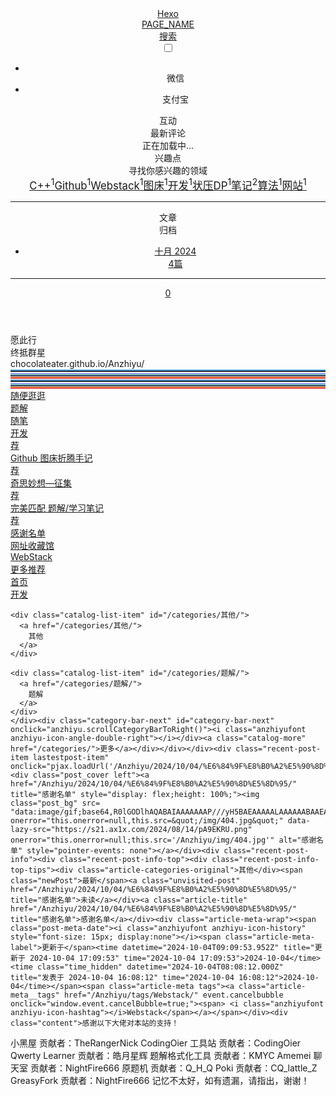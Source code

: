 
<!DOCTYPE html><html lang="zh-CN" data-theme="light"><head><meta charset="UTF-8"><meta http-equiv="X-UA-Compatible" content="IE=edge"><meta name="viewport" content="width=device-width, initial-scale=1.0, user-scalable=no"><title>Hexo - 愿此行,终抵群星!</title><meta name="keywords" content="none"><meta name="author" content="QwQ"><meta name="copyright" content="QwQ"><meta name="format-detection" content="telephone=no"><meta name="theme-color" content="#f7f9fe"><meta name="mobile-web-app-capable" content="yes"><meta name="apple-touch-fullscreen" content="yes"><meta name="apple-mobile-web-app-title" content="Hexo"><meta name="application-name" content="Hexo"><meta name="apple-mobile-web-app-capable" content="yes"><meta name="apple-mobile-web-app-status-bar-style" content="#f7f9fe"><meta property="og:type" content="website"><meta property="og:title" content="Hexo"><meta property="og:url" content="http://chocolateater.github.io/Anzhiyu/index.html"><meta property="og:site_name" content="Hexo"><meta property="og:description" content="一个小小的博客，记录生活的点滴。欢迎时常来逛逛！玩得开心ヾ(≧▽≦*)o。"><meta property="og:locale" content="zh-CN"><meta property="og:image" content="https://s21.ax1x.com/2024/10/02/pA3W2I1.png"><meta property="article:author" content="QwQ"><meta property="article:tag" content="none"><meta name="twitter:card" content="summary"><meta name="twitter:image" content="https://s21.ax1x.com/2024/10/02/pA3W2I1.png"><meta name="description" content="一个小小的博客，记录生活的点滴。欢迎时常来逛逛！玩得开心ヾ(≧▽≦*)o。"><link rel="shortcut icon" href="/Anzhiyu/favicon.ico"><link rel="canonical" href="http://chocolateater.github.io/Anzhiyu/"><link rel="preconnect" href="//cdn.cbd.int"/><meta name="google-site-verification" content="xxx"/><meta name="baidu-site-verification" content="code-xxx"/><meta name="msvalidate.01" content="xxx"/><link rel="stylesheet" href="/Anzhiyu/css/index.css"><link rel="stylesheet" href="https://cdn.cbd.int/@fortawesome/fontawesome-free@6.4.0/css/all.min.css" media="print" onload="this.media='all'"><link rel="stylesheet" href="https://cdn.cbd.int/node-snackbar@0.1.16/dist/snackbar.min.css" media="print" onload="this.media='all'"><link rel="stylesheet" href="https://cdn.cbd.int/@fancyapps/ui@5.0.28/dist/fancybox/fancybox.css" media="print" onload="this.media='all'"><script>const GLOBAL_CONFIG = {
  linkPageTop: undefined,
  peoplecanvas: undefined,
  postHeadAiDescription: {"enable":true,"gptName":"AnZhiYu","mode":"local","switchBtn":false,"btnLink":"https://afdian.net/item/886a79d4db6711eda42a52540025c377","randomNum":3,"basicWordCount":1000,"key":"xxxx","Referer":"https://xx.xx/"},
  diytitle: {"enable":true,"leaveTitle":"w(ﾟДﾟ)w 不要走！再看看嘛！","backTitle":"♪(^∇^*)欢迎肥来！"},
  LA51: undefined,
  greetingBox: undefined,
  twikooEnvId: 'https://twikoo-phi-sable.vercel.app',
  commentBarrageConfig:undefined,
  root: '/Anzhiyu/',
  preloader: {"source":3},
  friends_vue_info: undefined,
  navMusic: true,
  mainTone: undefined,
  authorStatus: {"skills":["💻 蒟蒻 Oier，喜欢敲敲网页"]},
  algolia: undefined,
  localSearch: {"path":"/Anzhiyu/search.xml","preload":true,"languages":{"hits_empty":"找不到您查询的内容：${query}"}},
  translate: {"defaultEncoding":2,"translateDelay":0,"msgToTraditionalChinese":"繁","msgToSimplifiedChinese":"简","rightMenuMsgToTraditionalChinese":"转为繁体","rightMenuMsgToSimplifiedChinese":"转为简体"},
  noticeOutdate: undefined,
  highlight: {"plugin":"highlight.js","highlightCopy":true,"highlightLang":true,"highlightHeightLimit":330},
  copy: {
    success: '复制成功',
    error: '复制错误',
    noSupport: '浏览器不支持'
  },
  relativeDate: {
    homepage: false,
    simplehomepage: true,
    post: false
  },
  runtime: '天',
  date_suffix: {
    just: '刚刚',
    min: '分钟前',
    hour: '小时前',
    day: '天前',
    month: '个月前'
  },
  copyright: {"copy":true,"copyrightEbable":false,"limitCount":50,"languages":{"author":"作者: QwQ","link":"链接: ","source":"来源: Hexo","info":"著作权归作者所有。商业转载请联系作者获得授权，非商业转载请注明出处。","copySuccess":"复制成功，复制和转载请标注本文地址"}},
  lightbox: 'fancybox',
  Snackbar: {"chs_to_cht":"你已切换为繁体","cht_to_chs":"你已切换为简体","day_to_night":"你已切换为深色模式","night_to_day":"你已切换为浅色模式","bgLight":"#425AEF","bgDark":"#1f1f1f","position":"top-center"},
  source: {
    justifiedGallery: {
      js: 'https://cdn.cbd.int/flickr-justified-gallery@2.1.2/dist/fjGallery.min.js',
      css: 'https://cdn.cbd.int/flickr-justified-gallery@2.1.2/dist/fjGallery.css'
    }
  },
  isPhotoFigcaption: false,
  islazyload: true,
  isAnchor: false,
  shortcutKey: undefined,
  autoDarkmode: true
}</script><script id="config-diff">var GLOBAL_CONFIG_SITE = {
  configTitle: 'Hexo',
  title: 'Hexo',
  postAI: '',
  pageFillDescription: '一个小小的博客记录生活的点滴欢迎时常来逛逛玩得开心',
  isPost: false,
  isHome: true,
  isHighlightShrink: false,
  isToc: false,
  postUpdate: '2024-10-04 17:12:38',
  postMainColor: '',
}</script><noscript><style type="text/css">
  #nav {
    opacity: 1
  }
  .justified-gallery img {
    opacity: 1
  }

  #recent-posts time,
  #post-meta time {
    display: inline !important
  }
</style></noscript><script>(win=>{
      win.saveToLocal = {
        set: (key, value, ttl) => {
          if (ttl === 0) return
          const now = Date.now()
          const expiry = now + ttl * 86400000
          const item = {
            value,
            expiry
          }
          localStorage.setItem(key, JSON.stringify(item))
        },
      
        get: key => {
          const itemStr = localStorage.getItem(key)
      
          if (!itemStr) {
            return undefined
          }
          const item = JSON.parse(itemStr)
          const now = Date.now()
      
          if (now > item.expiry) {
            localStorage.removeItem(key)
            return undefined
          }
          return item.value
        }
      }
    
      win.getScript = (url, attr = {}) => new Promise((resolve, reject) => {
        const script = document.createElement('script')
        script.src = url
        script.async = true
        script.onerror = reject
        script.onload = script.onreadystatechange = function() {
          const loadState = this.readyState
          if (loadState && loadState !== 'loaded' && loadState !== 'complete') return
          script.onload = script.onreadystatechange = null
          resolve()
        }

        Object.keys(attr).forEach(key => {
          script.setAttribute(key, attr[key])
        })

        document.head.appendChild(script)
      })
    
      win.getCSS = (url, id = false) => new Promise((resolve, reject) => {
        const link = document.createElement('link')
        link.rel = 'stylesheet'
        link.href = url
        if (id) link.id = id
        link.onerror = reject
        link.onload = link.onreadystatechange = function() {
          const loadState = this.readyState
          if (loadState && loadState !== 'loaded' && loadState !== 'complete') return
          link.onload = link.onreadystatechange = null
          resolve()
        }
        document.head.appendChild(link)
      })
    
      win.activateDarkMode = () => {
        document.documentElement.setAttribute('data-theme', 'dark')
        if (document.querySelector('meta[name="theme-color"]') !== null) {
          document.querySelector('meta[name="theme-color"]').setAttribute('content', '#18171d')
        }
      }
      win.activateLightMode = () => {
        document.documentElement.setAttribute('data-theme', 'light')
        if (document.querySelector('meta[name="theme-color"]') !== null) {
          document.querySelector('meta[name="theme-color"]').setAttribute('content', '#f7f9fe')
        }
      }
      const t = saveToLocal.get('theme')
    
          const isDarkMode = window.matchMedia('(prefers-color-scheme: dark)').matches
          const isLightMode = window.matchMedia('(prefers-color-scheme: light)').matches
          const isNotSpecified = window.matchMedia('(prefers-color-scheme: no-preference)').matches
          const hasNoSupport = !isDarkMode && !isLightMode && !isNotSpecified

          if (t === undefined) {
            if (isLightMode) activateLightMode()
            else if (isDarkMode) activateDarkMode()
            else if (isNotSpecified || hasNoSupport) {
              const now = new Date()
              const hour = now.getHours()
              const isNight = hour <= 6 || hour >= 18
              isNight ? activateDarkMode() : activateLightMode()
            }
            window.matchMedia('(prefers-color-scheme: dark)').addListener(e => {
              if (saveToLocal.get('theme') === undefined) {
                e.matches ? activateDarkMode() : activateLightMode()
              }
            })
          } else if (t === 'light') activateLightMode()
          else activateDarkMode()
        
      const asideStatus = saveToLocal.get('aside-status')
      if (asideStatus !== undefined) {
        if (asideStatus === 'hide') {
          document.documentElement.classList.add('hide-aside')
        } else {
          document.documentElement.classList.remove('hide-aside')
        }
      }
    
      const detectApple = () => {
        if(/iPad|iPhone|iPod|Macintosh/.test(navigator.userAgent)){
          document.documentElement.classList.add('apple')
        }
      }
      detectApple()
    })(window)</script><meta name="generator" content="Hexo 7.3.0"></head><body data-type="anzhiyu"><div id="web_bg"></div><div id="an_music_bg"></div><div id="loading-box" onclick="document.getElementById(&quot;loading-box&quot;).classList.add(&quot;loaded&quot;)"><div class="loading-bg"><img class="loading-img nolazyload" alt="加载头像" src="https://s21.ax1x.com/2024/10/02/pA3W2I1.png"/><div class="loading-image-dot"></div></div></div><script>const preloader = {
  endLoading: () => {
    document.getElementById('loading-box').classList.add("loaded");
  },
  initLoading: () => {
    document.getElementById('loading-box').classList.remove("loaded")
  }
}
window.addEventListener('load',()=> { preloader.endLoading() })
setTimeout(function(){preloader.endLoading();},10000)

if (true) {
  document.addEventListener('pjax:send', () => { preloader.initLoading() })
  document.addEventListener('pjax:complete', () => { preloader.endLoading() })
}</script><link rel="stylesheet" href="https://cdn.cbd.int/anzhiyu-theme-static@1.1.10/progress_bar/progress_bar.css"/><script async="async" src="https://cdn.cbd.int/pace-js@1.2.4/pace.min.js" data-pace-options="{ &quot;restartOnRequestAfter&quot;:false,&quot;eventLag&quot;:false}"></script><div class="page" id="body-wrap"><header class="not-top-img" id="page-header"><nav id="nav"><div id="nav-group"><span id="blog_name"><a id="site-name" href="/Anzhiyu/" accesskey="h"><div class="title">Hexo</div><i class="anzhiyufont anzhiyu-icon-house-chimney"></i></a></span><div class="mask-name-container"><div id="name-container"><a id="page-name" href="javascript:anzhiyu.scrollToDest(0, 500)">PAGE_NAME</a></div></div><div id="menus"></div><div id="nav-right"><div class="nav-button" id="randomPost_button"><a class="site-page" onclick="toRandomPost()" title="随机前往一个文章" href="javascript:void(0);"><i class="anzhiyufont anzhiyu-icon-dice"></i></a></div><div class="nav-button" id="search-button"><a class="site-page social-icon search" href="javascript:void(0);" title="搜索🔍" accesskey="s"><i class="anzhiyufont anzhiyu-icon-magnifying-glass"></i><span> 搜索</span></a></div><input id="center-console" type="checkbox"/><label class="widget" for="center-console" title="中控台" onclick="anzhiyu.switchConsole();"><i class="left"></i><i class="widget center"></i><i class="widget right"></i></label><div id="console"><div class="console-card-group-reward"><ul class="reward-all console-card"><li class="reward-item"><a href="https://npm.elemecdn.com/anzhiyu-blog@1.1.6/img/post/common/qrcode-weichat.png" target="_blank"><img class="post-qr-code-img" alt="微信" src= "data:image/gif;base64,R0lGODlhAQABAIAAAAAAAP///yH5BAEAAAAALAAAAAABAAEAAAIBRAA7" onerror="this.onerror=null,this.src=&quot;/img/404.jpg&quot;" data-lazy-src="https://npm.elemecdn.com/anzhiyu-blog@1.1.6/img/post/common/qrcode-weichat.png"/></a><div class="post-qr-code-desc">微信</div></li><li class="reward-item"><a href="https://npm.elemecdn.com/anzhiyu-blog@1.1.6/img/post/common/qrcode-alipay.png" target="_blank"><img class="post-qr-code-img" alt="支付宝" src= "data:image/gif;base64,R0lGODlhAQABAIAAAAAAAP///yH5BAEAAAAALAAAAAABAAEAAAIBRAA7" onerror="this.onerror=null,this.src=&quot;/img/404.jpg&quot;" data-lazy-src="https://npm.elemecdn.com/anzhiyu-blog@1.1.6/img/post/common/qrcode-alipay.png"/></a><div class="post-qr-code-desc">支付宝</div></li></ul></div><div class="console-card-group"><div class="console-card-group-left"><div class="console-card" id="card-newest-comments"><div class="card-content"><div class="author-content-item-tips">互动</div><span class="author-content-item-title"> 最新评论</span></div><div class="aside-list"><span>正在加载中...</span></div></div></div><div class="console-card-group-right"><div class="console-card tags"><div class="card-content"><div class="author-content-item-tips">兴趣点</div><span class="author-content-item-title">寻找你感兴趣的领域</span><div class="card-tags"><div class="item-headline"></div><div class="card-tag-cloud"><a href="/Anzhiyu/tags/C/" style="font-size: 1.05rem;">C++<sup>1</sup></a><a href="/Anzhiyu/tags/Github/" style="font-size: 1.05rem;">Github<sup>1</sup></a><a href="/Anzhiyu/tags/Webstack/" style="font-size: 1.05rem;">Webstack<sup>1</sup></a><a href="/Anzhiyu/tags/%E5%9B%BE%E5%BA%8A/" style="font-size: 1.05rem;">图床<sup>1</sup></a><a href="/Anzhiyu/tags/%E5%BC%80%E5%8F%91/" style="font-size: 1.05rem;">开发<sup>1</sup></a><a href="/Anzhiyu/tags/%E7%8A%B6%E5%8E%8BDP/" style="font-size: 1.05rem;">状压DP<sup>1</sup></a><a href="/Anzhiyu/tags/%E7%AC%94%E8%AE%B0/" style="font-size: 1.05rem;">笔记<sup>2</sup></a><a href="/Anzhiyu/tags/%E7%AE%97%E6%B3%95/" style="font-size: 1.05rem;">算法<sup>1</sup></a><a href="/Anzhiyu/tags/%E7%BD%91%E7%AB%99/" style="font-size: 1.05rem;">网站<sup>1</sup></a></div></div><hr/></div></div><div class="console-card history"><div class="item-headline"><i class="anzhiyufont anzhiyu-icon-box-archiv"></i><span>文章</span></div><div class="card-archives"><div class="item-headline"><i class="anzhiyufont anzhiyu-icon-archive"></i><span>归档</span></div><ul class="card-archive-list"><li class="card-archive-list-item"><a class="card-archive-list-link" href="/Anzhiyu/archives/2024/10/"><span class="card-archive-list-date">十月 2024</span><div class="card-archive-list-count-group"><span class="card-archive-list-count">4</span><span>篇</span></div></a></li></ul></div><hr/></div></div></div><div class="button-group"><div class="console-btn-item"><a class="darkmode_switchbutton" title="显示模式切换" href="javascript:void(0);"><i class="anzhiyufont anzhiyu-icon-moon"></i></a></div><div class="console-btn-item" id="consoleHideAside" onclick="anzhiyu.hideAsideBtn()" title="边栏显示控制"><a class="asideSwitch"><i class="anzhiyufont anzhiyu-icon-arrows-left-right"></i></a></div><div class="console-btn-item" id="consoleMusic" onclick="anzhiyu.musicToggle()" title="音乐开关"><a class="music-switch"><i class="anzhiyufont anzhiyu-icon-music"></i></a></div></div><div class="console-mask" onclick="anzhiyu.hideConsole()" href="javascript:void(0);"></div></div><div class="nav-button" id="nav-totop"><a class="totopbtn" href="javascript:void(0);"><i class="anzhiyufont anzhiyu-icon-arrow-up"></i><span id="percent" onclick="anzhiyu.scrollToDest(0,500)">0</span></a></div><div id="toggle-menu"><a class="site-page" href="javascript:void(0);" title="切换"><i class="anzhiyufont anzhiyu-icon-bars"></i></a></div></div></div></nav></header><main id="blog-container"><div id="home_top"><div class="swiper_container_card" style="height: auto;width: 100%"><div id="bannerGroup"><div id="random-banner"><div class="banners-title"><div class="banners-title-big">愿此行</div><div class="banners-title-big">终抵群星</div><div class="banners-title-small">chocolateater.github.io/Anzhiyu/</div></div><div id="skills-tags-group-all"><div class="tags-group-wrapper"><div class="tags-group-icon-pair"><div class="tags-group-icon" style="background: #fff"><img class="no-lightbox" title="Java" src= "data:image/gif;base64,R0lGODlhAQABAIAAAAAAAP///yH5BAEAAAAALAAAAAABAAEAAAIBRAA7" onerror="this.onerror=null,this.src=&quot;/img/404.jpg&quot;" data-lazy-src="https://bu.dusays.com/2023/04/09/643293b1184e9.jpg" size="60px" alt="Java"></div><div class="tags-group-icon" style="background: #57b6e6"><img class="no-lightbox" title="Docker" src= "data:image/gif;base64,R0lGODlhAQABAIAAAAAAAP///yH5BAEAAAAALAAAAAABAAEAAAIBRAA7" onerror="this.onerror=null,this.src=&quot;/img/404.jpg&quot;" data-lazy-src="https://bu.dusays.com/2023/04/09/643293b0f0abe.png" size="60px" alt="Docker"></div></div><div class="tags-group-icon-pair"><div class="tags-group-icon" style="background: #4082c3"><img class="no-lightbox" title="Photoshop" src= "data:image/gif;base64,R0lGODlhAQABAIAAAAAAAP///yH5BAEAAAAALAAAAAABAAEAAAIBRAA7" onerror="this.onerror=null,this.src=&quot;/img/404.jpg&quot;" data-lazy-src="https://bu.dusays.com/2022/12/15/639aa3a5c240e.png" size="60px" alt="Photoshop"></div><div class="tags-group-icon" style="background: #333"><img class="no-lightbox" title="Node" src= "data:image/gif;base64,R0lGODlhAQABAIAAAAAAAP///yH5BAEAAAAALAAAAAABAAEAAAIBRAA7" onerror="this.onerror=null,this.src=&quot;/img/404.jpg&quot;" data-lazy-src="https://npm.elemecdn.com/anzhiyu-blog@2.1.1/img/svg/node-logo.svg" size="60px" alt="Node"></div></div><div class="tags-group-icon-pair"><div class="tags-group-icon" style="background: #2e3a41"><img class="no-lightbox" title="Webpack" src= "data:image/gif;base64,R0lGODlhAQABAIAAAAAAAP///yH5BAEAAAAALAAAAAABAAEAAAIBRAA7" onerror="this.onerror=null,this.src=&quot;/img/404.jpg&quot;" data-lazy-src="https://bu.dusays.com/2023/04/09/643293b68026c.png" size="60px" alt="Webpack"></div><div class="tags-group-icon" style="background: #fff"><img class="no-lightbox" title="Pinia" src= "data:image/gif;base64,R0lGODlhAQABAIAAAAAAAP///yH5BAEAAAAALAAAAAABAAEAAAIBRAA7" onerror="this.onerror=null,this.src=&quot;/img/404.jpg&quot;" data-lazy-src="https://npm.elemecdn.com/anzhiyu-blog@2.0.8/img/svg/pinia-logo.svg" size="60px" alt="Pinia"></div></div><div class="tags-group-icon-pair"><div class="tags-group-icon" style="background: #fff"><img class="no-lightbox" title="Python" src= "data:image/gif;base64,R0lGODlhAQABAIAAAAAAAP///yH5BAEAAAAALAAAAAABAAEAAAIBRAA7" onerror="this.onerror=null,this.src=&quot;/img/404.jpg&quot;" data-lazy-src="https://bu.dusays.com/2023/04/09/643293b1230f7.png" size="60px" alt="Python"></div><div class="tags-group-icon" style="background: #937df7"><img class="no-lightbox" title="Vite" src= "data:image/gif;base64,R0lGODlhAQABAIAAAAAAAP///yH5BAEAAAAALAAAAAABAAEAAAIBRAA7" onerror="this.onerror=null,this.src=&quot;/img/404.jpg&quot;" data-lazy-src="https://npm.elemecdn.com/anzhiyu-blog@2.0.8/img/svg/vite-logo.svg" size="60px" alt="Vite"></div></div><div class="tags-group-icon-pair"><div class="tags-group-icon" style="background: #4499e4"><img class="no-lightbox" title="Flutter" src= "data:image/gif;base64,R0lGODlhAQABAIAAAAAAAP///yH5BAEAAAAALAAAAAABAAEAAAIBRAA7" onerror="this.onerror=null,this.src=&quot;/img/404.jpg&quot;" data-lazy-src="https://bu.dusays.com/2023/04/09/643293b1055c2.png" size="60px" alt="Flutter"></div><div class="tags-group-icon" style="background: #b8f0ae"><img class="no-lightbox" title="Vue" src= "data:image/gif;base64,R0lGODlhAQABAIAAAAAAAP///yH5BAEAAAAALAAAAAABAAEAAAIBRAA7" onerror="this.onerror=null,this.src=&quot;/img/404.jpg&quot;" data-lazy-src="https://bu.dusays.com/2023/04/09/643293b6788bd.png" size="60px" alt="Vue"></div></div><div class="tags-group-icon-pair"><div class="tags-group-icon" style="background: #222"><img class="no-lightbox" title="React" src= "data:image/gif;base64,R0lGODlhAQABAIAAAAAAAP///yH5BAEAAAAALAAAAAABAAEAAAIBRAA7" onerror="this.onerror=null,this.src=&quot;/img/404.jpg&quot;" data-lazy-src="data:image/svg+xml;base64,PHN2ZyB4bWxucz0iaHR0cDovL3d3dy53My5vcmcvMjAwMC9zdmciIHZpZXdCb3g9Ii0xMS41IC0xMC4yMzE3NCAyMyAyMC40NjM0OCI+CiAgPHRpdGxlPlJlYWN0IExvZ288L3RpdGxlPgogIDxjaXJjbGUgY3g9IjAiIGN5PSIwIiByPSIyLjA1IiBmaWxsPSIjNjFkYWZiIi8+CiAgPGcgc3Ryb2tlPSIjNjFkYWZiIiBzdHJva2Utd2lkdGg9IjEiIGZpbGw9Im5vbmUiPgogICAgPGVsbGlwc2Ugcng9IjExIiByeT0iNC4yIi8+CiAgICA8ZWxsaXBzZSByeD0iMTEiIHJ5PSI0LjIiIHRyYW5zZm9ybT0icm90YXRlKDYwKSIvPgogICAgPGVsbGlwc2Ugcng9IjExIiByeT0iNC4yIiB0cmFuc2Zvcm09InJvdGF0ZSgxMjApIi8+CiAgPC9nPgo8L3N2Zz4K" size="60px" alt="React"></div><div class="tags-group-icon" style="background: #2c51db"><img class="no-lightbox" title="CSS3" src= "data:image/gif;base64,R0lGODlhAQABAIAAAAAAAP///yH5BAEAAAAALAAAAAABAAEAAAIBRAA7" onerror="this.onerror=null,this.src=&quot;/img/404.jpg&quot;" data-lazy-src="https://bu.dusays.com/2022/12/15/639aa3a5c251e.png" size="60px" alt="CSS3"></div></div><div class="tags-group-icon-pair"><div class="tags-group-icon" style="background: #f7cb4f"><img class="no-lightbox" title="JS" src= "data:image/gif;base64,R0lGODlhAQABAIAAAAAAAP///yH5BAEAAAAALAAAAAABAAEAAAIBRAA7" onerror="this.onerror=null,this.src=&quot;/img/404.jpg&quot;" data-lazy-src="https://bu.dusays.com/2023/04/09/643293b121f02.png" size="60px" alt="JS"></div><div class="tags-group-icon" style="background: #e9572b"><img class="no-lightbox" title="HTML" src= "data:image/gif;base64,R0lGODlhAQABAIAAAAAAAP///yH5BAEAAAAALAAAAAABAAEAAAIBRAA7" onerror="this.onerror=null,this.src=&quot;/img/404.jpg&quot;" data-lazy-src="https://bu.dusays.com/2022/12/15/639aa3a5c241c.png" size="60px" alt="HTML"></div></div><div class="tags-group-icon-pair"><div class="tags-group-icon" style="background: #df5b40"><img class="no-lightbox" title="Git" src= "data:image/gif;base64,R0lGODlhAQABAIAAAAAAAP///yH5BAEAAAAALAAAAAABAAEAAAIBRAA7" onerror="this.onerror=null,this.src=&quot;/img/404.jpg&quot;" data-lazy-src="https://bu.dusays.com/2023/04/09/643293b10ccdd.webp" size="60px" alt="Git"></div><div class="tags-group-icon" style="background: #e65164"><img class="no-lightbox" title="Apifox" src= "data:image/gif;base64,R0lGODlhAQABAIAAAAAAAP///yH5BAEAAAAALAAAAAABAAEAAAIBRAA7" onerror="this.onerror=null,this.src=&quot;/img/404.jpg&quot;" data-lazy-src="https://bu.dusays.com/2022/11/19/6378d6458c6b6.png" size="60px" alt="Apifox"></div></div><div class="tags-group-icon-pair"><div class="tags-group-icon" style="background: #fff"><img class="no-lightbox" title="Java" src= "data:image/gif;base64,R0lGODlhAQABAIAAAAAAAP///yH5BAEAAAAALAAAAAABAAEAAAIBRAA7" onerror="this.onerror=null,this.src=&quot;/img/404.jpg&quot;" data-lazy-src="https://bu.dusays.com/2023/04/09/643293b1184e9.jpg" size="60px" alt="Java"></div><div class="tags-group-icon" style="background: #57b6e6"><img class="no-lightbox" title="Docker" src= "data:image/gif;base64,R0lGODlhAQABAIAAAAAAAP///yH5BAEAAAAALAAAAAABAAEAAAIBRAA7" onerror="this.onerror=null,this.src=&quot;/img/404.jpg&quot;" data-lazy-src="https://bu.dusays.com/2023/04/09/643293b0f0abe.png" size="60px" alt="Docker"></div></div><div class="tags-group-icon-pair"><div class="tags-group-icon" style="background: #4082c3"><img class="no-lightbox" title="Photoshop" src= "data:image/gif;base64,R0lGODlhAQABAIAAAAAAAP///yH5BAEAAAAALAAAAAABAAEAAAIBRAA7" onerror="this.onerror=null,this.src=&quot;/img/404.jpg&quot;" data-lazy-src="https://bu.dusays.com/2022/12/15/639aa3a5c240e.png" size="60px" alt="Photoshop"></div><div class="tags-group-icon" style="background: #333"><img class="no-lightbox" title="Node" src= "data:image/gif;base64,R0lGODlhAQABAIAAAAAAAP///yH5BAEAAAAALAAAAAABAAEAAAIBRAA7" onerror="this.onerror=null,this.src=&quot;/img/404.jpg&quot;" data-lazy-src="https://npm.elemecdn.com/anzhiyu-blog@2.1.1/img/svg/node-logo.svg" size="60px" alt="Node"></div></div><div class="tags-group-icon-pair"><div class="tags-group-icon" style="background: #2e3a41"><img class="no-lightbox" title="Webpack" src= "data:image/gif;base64,R0lGODlhAQABAIAAAAAAAP///yH5BAEAAAAALAAAAAABAAEAAAIBRAA7" onerror="this.onerror=null,this.src=&quot;/img/404.jpg&quot;" data-lazy-src="https://bu.dusays.com/2023/04/09/643293b68026c.png" size="60px" alt="Webpack"></div><div class="tags-group-icon" style="background: #fff"><img class="no-lightbox" title="Pinia" src= "data:image/gif;base64,R0lGODlhAQABAIAAAAAAAP///yH5BAEAAAAALAAAAAABAAEAAAIBRAA7" onerror="this.onerror=null,this.src=&quot;/img/404.jpg&quot;" data-lazy-src="https://npm.elemecdn.com/anzhiyu-blog@2.0.8/img/svg/pinia-logo.svg" size="60px" alt="Pinia"></div></div><div class="tags-group-icon-pair"><div class="tags-group-icon" style="background: #fff"><img class="no-lightbox" title="Python" src= "data:image/gif;base64,R0lGODlhAQABAIAAAAAAAP///yH5BAEAAAAALAAAAAABAAEAAAIBRAA7" onerror="this.onerror=null,this.src=&quot;/img/404.jpg&quot;" data-lazy-src="https://bu.dusays.com/2023/04/09/643293b1230f7.png" size="60px" alt="Python"></div><div class="tags-group-icon" style="background: #937df7"><img class="no-lightbox" title="Vite" src= "data:image/gif;base64,R0lGODlhAQABAIAAAAAAAP///yH5BAEAAAAALAAAAAABAAEAAAIBRAA7" onerror="this.onerror=null,this.src=&quot;/img/404.jpg&quot;" data-lazy-src="https://npm.elemecdn.com/anzhiyu-blog@2.0.8/img/svg/vite-logo.svg" size="60px" alt="Vite"></div></div><div class="tags-group-icon-pair"><div class="tags-group-icon" style="background: #4499e4"><img class="no-lightbox" title="Flutter" src= "data:image/gif;base64,R0lGODlhAQABAIAAAAAAAP///yH5BAEAAAAALAAAAAABAAEAAAIBRAA7" onerror="this.onerror=null,this.src=&quot;/img/404.jpg&quot;" data-lazy-src="https://bu.dusays.com/2023/04/09/643293b1055c2.png" size="60px" alt="Flutter"></div><div class="tags-group-icon" style="background: #b8f0ae"><img class="no-lightbox" title="Vue" src= "data:image/gif;base64,R0lGODlhAQABAIAAAAAAAP///yH5BAEAAAAALAAAAAABAAEAAAIBRAA7" onerror="this.onerror=null,this.src=&quot;/img/404.jpg&quot;" data-lazy-src="https://bu.dusays.com/2023/04/09/643293b6788bd.png" size="60px" alt="Vue"></div></div><div class="tags-group-icon-pair"><div class="tags-group-icon" style="background: #222"><img class="no-lightbox" title="React" src= "data:image/gif;base64,R0lGODlhAQABAIAAAAAAAP///yH5BAEAAAAALAAAAAABAAEAAAIBRAA7" onerror="this.onerror=null,this.src=&quot;/img/404.jpg&quot;" data-lazy-src="data:image/svg+xml;base64,PHN2ZyB4bWxucz0iaHR0cDovL3d3dy53My5vcmcvMjAwMC9zdmciIHZpZXdCb3g9Ii0xMS41IC0xMC4yMzE3NCAyMyAyMC40NjM0OCI+CiAgPHRpdGxlPlJlYWN0IExvZ288L3RpdGxlPgogIDxjaXJjbGUgY3g9IjAiIGN5PSIwIiByPSIyLjA1IiBmaWxsPSIjNjFkYWZiIi8+CiAgPGcgc3Ryb2tlPSIjNjFkYWZiIiBzdHJva2Utd2lkdGg9IjEiIGZpbGw9Im5vbmUiPgogICAgPGVsbGlwc2Ugcng9IjExIiByeT0iNC4yIi8+CiAgICA8ZWxsaXBzZSByeD0iMTEiIHJ5PSI0LjIiIHRyYW5zZm9ybT0icm90YXRlKDYwKSIvPgogICAgPGVsbGlwc2Ugcng9IjExIiByeT0iNC4yIiB0cmFuc2Zvcm09InJvdGF0ZSgxMjApIi8+CiAgPC9nPgo8L3N2Zz4K" size="60px" alt="React"></div><div class="tags-group-icon" style="background: #2c51db"><img class="no-lightbox" title="CSS3" src= "data:image/gif;base64,R0lGODlhAQABAIAAAAAAAP///yH5BAEAAAAALAAAAAABAAEAAAIBRAA7" onerror="this.onerror=null,this.src=&quot;/img/404.jpg&quot;" data-lazy-src="https://bu.dusays.com/2022/12/15/639aa3a5c251e.png" size="60px" alt="CSS3"></div></div><div class="tags-group-icon-pair"><div class="tags-group-icon" style="background: #f7cb4f"><img class="no-lightbox" title="JS" src= "data:image/gif;base64,R0lGODlhAQABAIAAAAAAAP///yH5BAEAAAAALAAAAAABAAEAAAIBRAA7" onerror="this.onerror=null,this.src=&quot;/img/404.jpg&quot;" data-lazy-src="https://bu.dusays.com/2023/04/09/643293b121f02.png" size="60px" alt="JS"></div><div class="tags-group-icon" style="background: #e9572b"><img class="no-lightbox" title="HTML" src= "data:image/gif;base64,R0lGODlhAQABAIAAAAAAAP///yH5BAEAAAAALAAAAAABAAEAAAIBRAA7" onerror="this.onerror=null,this.src=&quot;/img/404.jpg&quot;" data-lazy-src="https://bu.dusays.com/2022/12/15/639aa3a5c241c.png" size="60px" alt="HTML"></div></div><div class="tags-group-icon-pair"><div class="tags-group-icon" style="background: #df5b40"><img class="no-lightbox" title="Git" src= "data:image/gif;base64,R0lGODlhAQABAIAAAAAAAP///yH5BAEAAAAALAAAAAABAAEAAAIBRAA7" onerror="this.onerror=null,this.src=&quot;/img/404.jpg&quot;" data-lazy-src="https://bu.dusays.com/2023/04/09/643293b10ccdd.webp" size="60px" alt="Git"></div><div class="tags-group-icon" style="background: #e65164"><img class="no-lightbox" title="Apifox" src= "data:image/gif;base64,R0lGODlhAQABAIAAAAAAAP///yH5BAEAAAAALAAAAAABAAEAAAIBRAA7" onerror="this.onerror=null,this.src=&quot;/img/404.jpg&quot;" data-lazy-src="https://bu.dusays.com/2022/11/19/6378d6458c6b6.png" size="60px" alt="Apifox"></div></div></div></div><a id="random-hover" href="javascript:toRandomPost()"><i class="anzhiyufont anzhiyu-icon-paper-plane"></i><div class="bannerText">随便逛逛<i class="anzhiyufont anzhiyu-icon-arrow-right"></i></div></a></div><div class="categoryGroup"><div class="categoryItem" style="box-shadow:var(--anzhiyu-shadow-blue)"><a class="categoryButton blue" href="/Anzhiyu/categories/%E9%A2%98%E8%A7%A3/"><span class="categoryButtonText">题解</span><i class="anzhiyufont anzhiyu-icon-dove"></i></a></div><div class="categoryItem" style="box-shadow:var(--anzhiyu-shadow-red)"><a class="categoryButton red" href="/Anzhiyu/categories/%E9%9A%8F%E7%AC%94/"><span class="categoryButtonText">随笔</span><i class="anzhiyufont anzhiyu-icon-fire"></i></a></div><div class="categoryItem" style="box-shadow:var(--anzhiyu-shadow-green)"><a class="categoryButton green" href="/Anzhiyu/categories/%E5%BC%80%E5%8F%91/"><span class="categoryButtonText">开发</span><i class="anzhiyufont anzhiyu-icon-book"></i></a></div></div></div><div class="topGroup"><div class="recent-post-item" onclick="pjax.loadUrl(&quot;/Anzhiyu/2024/10/03/Github%E5%9B%BE%E5%BA%8A%E6%8A%98%E8%85%BE%E6%89%8B%E8%AE%B0/&quot;)"><div class="post_cover left_radius"><a href="2024/10/03/Github图床折腾手记/" title="Github 图床折腾手记"><span class="recent-post-top-text">荐</span><img class="post_bg" onerror="this.onerror=null;this.src='/Anzhiyu/img/404.jpg'" alt="cover" src= "data:image/gif;base64,R0lGODlhAQABAIAAAAAAAP///yH5BAEAAAAALAAAAAABAAEAAAIBRAA7" onerror="this.onerror=null,this.src=&quot;/img/404.jpg&quot;" data-lazy-src="https://s21.ax1x.com/2024/07/30/pkLbyg1.png"></a></div><div class="recent-post-info"><a class="article-title" href="2024/10/03/Github图床折腾手记/" title="Github 图床折腾手记">Github 图床折腾手记</a></div></div><div class="recent-post-item" onclick="pjax.loadUrl(&quot;/Anzhiyu/2024/10/03/%E5%A5%87%E6%80%9D%E5%A6%99%E6%83%B3%E2%80%94%E5%BE%81%E9%9B%86/&quot;)"><div class="post_cover left_radius"><a href="2024/10/03/奇思妙想—征集/" title="奇思妙想—征集"><span class="recent-post-top-text">荐</span><img class="post_bg" onerror="this.onerror=null;this.src='/Anzhiyu/img/404.jpg'" alt="cover" src= "data:image/gif;base64,R0lGODlhAQABAIAAAAAAAP///yH5BAEAAAAALAAAAAABAAEAAAIBRAA7" onerror="this.onerror=null,this.src=&quot;/img/404.jpg&quot;" data-lazy-src="https://s21.ax1x.com/2024/08/14/pA9EKRU.png"></a></div><div class="recent-post-info"><a class="article-title" href="2024/10/03/奇思妙想—征集/" title="奇思妙想—征集">奇思妙想—征集</a></div></div><div class="recent-post-item" onclick="pjax.loadUrl(&quot;/Anzhiyu/2024/10/03/%E5%AE%8C%E7%BE%8E%E5%8C%B9%E9%85%8D/&quot;)"><div class="post_cover left_radius"><a href="2024/10/03/完美匹配/" title="完美匹配 题解/学习笔记"><span class="recent-post-top-text">荐</span><img class="post_bg" onerror="this.onerror=null;this.src='/Anzhiyu/img/404.jpg'" alt="cover" src= "data:image/gif;base64,R0lGODlhAQABAIAAAAAAAP///yH5BAEAAAAALAAAAAABAAEAAAIBRAA7" onerror="this.onerror=null,this.src=&quot;/img/404.jpg&quot;" data-lazy-src="https://s21.ax1x.com/2024/08/14/pA9ElM4.png"></a></div><div class="recent-post-info"><a class="article-title" href="2024/10/03/完美匹配/" title="完美匹配 题解/学习笔记">完美匹配 题解/学习笔记</a></div></div><div class="recent-post-item" onclick="pjax.loadUrl(&quot;/Anzhiyu/2024/10/04/%E6%84%9F%E8%B0%A2%E5%90%8D%E5%8D%95/&quot;)"><div class="post_cover left_radius"><a href="2024/10/04/感谢名单/" title="感谢名单"><span class="recent-post-top-text">荐</span><img class="post_bg" onerror="this.onerror=null;this.src='/Anzhiyu/img/404.jpg'" alt="cover" src= "data:image/gif;base64,R0lGODlhAQABAIAAAAAAAP///yH5BAEAAAAALAAAAAABAAEAAAIBRAA7" onerror="this.onerror=null,this.src=&quot;/img/404.jpg&quot;" data-lazy-src="https://s21.ax1x.com/2024/08/14/pA9EKRU.png"></a></div><div class="recent-post-info"><a class="article-title" href="2024/10/04/感谢名单/" title="感谢名单">感谢名单</a></div></div><a class="todayCard" id="todayCard" href="https://chocolateater.github.io/webstack/" style="z-index: 1;"><div class="todayCard-info"><div class="todayCard-tips">网址收藏馆</div><div class="todayCard-title">WebStack</div></div><img class="todayCard-cover" src= "data:image/gif;base64,R0lGODlhAQABAIAAAAAAAP///yH5BAEAAAAALAAAAAABAAEAAAIBRAA7" onerror="this.onerror=null,this.src=&quot;/img/404.jpg&quot;" data-lazy-src="https://bu.dusays.com/2023/05/13/645fa3cf90d70.webp" onerror="this.onerror=null;this.src='/Anzhiyu/img/404.jpg'" alt="封面"><div class="banner-button-group"><div class="banner-button" onclick="event.stopPropagation();event.preventDefault();anzhiyu.hideTodayCard();"><i class="anzhiyufont anzhiyu-icon-arrow-circle-right"></i><span class="banner-button-text">更多推荐</span></div></div></a></div><link rel="stylesheet"></div></div><div class="layout" id="content-inner"><div class="recent-posts" id="recent-posts"><div id="categoryBar"><div class="category-bar" id="category-bar"><div id="catalog-bar"><div id="catalog-list"><div class="catalog-list-item" id="首页"><a href="/">首页</a></div>
    <div class="catalog-list-item" id="/categories/开发/">
      <a href="/categories/开发/">
        开发
      </a>
    </div>
    
    <div class="catalog-list-item" id="/categories/其他/">
      <a href="/categories/其他/">
        其他
      </a>
    </div>
    
    <div class="catalog-list-item" id="/categories/题解/">
      <a href="/categories/题解/">
        题解
      </a>
    </div>
    </div><div class="category-bar-next" id="category-bar-next" onclick="anzhiyu.scrollCategoryBarToRight()"><i class="anzhiyufont anzhiyu-icon-angle-double-right"></i></div><a class="catalog-more" href="/categories/">更多</a></div></div></div><div class="recent-post-item lastestpost-item" onclick="pjax.loadUrl('/Anzhiyu/2024/10/04/%E6%84%9F%E8%B0%A2%E5%90%8D%E5%8D%95/')"><div class="post_cover left"><a href="/Anzhiyu/2024/10/04/%E6%84%9F%E8%B0%A2%E5%90%8D%E5%8D%95/" title="感谢名单" style="display: flex;height: 100%;"><img class="post_bg" src= "data:image/gif;base64,R0lGODlhAQABAIAAAAAAAP///yH5BAEAAAAALAAAAAABAAEAAAIBRAA7" onerror="this.onerror=null,this.src=&quot;/img/404.jpg&quot;" data-lazy-src="https://s21.ax1x.com/2024/08/14/pA9EKRU.png" onerror="this.onerror=null;this.src='/Anzhiyu/img/404.jpg'" alt="感谢名单" style="pointer-events: none"></a></div><div class="recent-post-info"><div class="recent-post-info-top"><div class="recent-post-info-top-tips"><div class="article-categories-original">其他</div><span class="newPost">最新</span><a class="unvisited-post" href="/Anzhiyu/2024/10/04/%E6%84%9F%E8%B0%A2%E5%90%8D%E5%8D%95/" title="感谢名单">未读</a></div><a class="article-title" href="/Anzhiyu/2024/10/04/%E6%84%9F%E8%B0%A2%E5%90%8D%E5%8D%95/" title="感谢名单">感谢名单</a></div><div class="article-meta-wrap"><span class="post-meta-date"><i class="anzhiyufont anzhiyu-icon-history" style="font-size: 15px; display:none"></i><span class="article-meta-label">更新于</span><time datetime="2024-10-04T09:09:53.952Z" title="更新于 2024-10-04 17:09:53" time="2024-10-04 17:09:53">2024-10-04</time><time class="time_hidden" datetime="2024-10-04T08:08:12.000Z" title="发表于 2024-10-04 16:08:12" time="2024-10-04 16:08:12">2024-10-04</time></span><span class="article-meta tags"><a class="article-meta__tags" href="/Anzhiyu/tags/Webstack/" event.cancelbubble onclick="window.event.cancelBubble=true;"><span> <i class="anzhiyufont anzhiyu-icon-hashtag"></i>Webstack</span></a></span></div><div class="content">感谢以下大佬对本站的支持！
小黑屋 贡献者：TheRangerNick
CodingOier 工具站 贡献者：CodingOier
Qwerty Learner 贡献者：皓月星辉
题解格式化工具 贡献者：KMYC
Amemei 聊天室 贡献者：NightFire666
原题机 贡献者：Q_H_Q
Poki 贡献者：CQ_lattle_Z
GreasyFork 贡献者：NightFire666
记忆不太好，如有遗漏，请指出，谢谢！
</div></div></div><div class="recent-post-item" onclick="pjax.loadUrl('/Anzhiyu/2024/10/03/%E5%A5%87%E6%80%9D%E5%A6%99%E6%83%B3%E2%80%94%E5%BE%81%E9%9B%86/')"><div class="post_cover left"><a href="/Anzhiyu/2024/10/03/%E5%A5%87%E6%80%9D%E5%A6%99%E6%83%B3%E2%80%94%E5%BE%81%E9%9B%86/" title="奇思妙想—征集" style="display: flex;height: 100%;"><img class="post_bg" src= "data:image/gif;base64,R0lGODlhAQABAIAAAAAAAP///yH5BAEAAAAALAAAAAABAAEAAAIBRAA7" onerror="this.onerror=null,this.src=&quot;/img/404.jpg&quot;" data-lazy-src="https://s21.ax1x.com/2024/08/14/pA9EKRU.png" onerror="this.onerror=null;this.src='/Anzhiyu/img/404.jpg'" alt="奇思妙想—征集" style="pointer-events: none"></a></div><div class="recent-post-info"><div class="recent-post-info-top"><div class="recent-post-info-top-tips"><div class="article-categories-original">其他</div><a class="unvisited-post" href="/Anzhiyu/2024/10/03/%E5%A5%87%E6%80%9D%E5%A6%99%E6%83%B3%E2%80%94%E5%BE%81%E9%9B%86/" title="奇思妙想—征集">未读</a></div><a class="article-title" href="/Anzhiyu/2024/10/03/%E5%A5%87%E6%80%9D%E5%A6%99%E6%83%B3%E2%80%94%E5%BE%81%E9%9B%86/" title="奇思妙想—征集">奇思妙想—征集</a></div><div class="article-meta-wrap"><span class="post-meta-date"><i class="anzhiyufont anzhiyu-icon-history" style="font-size: 15px; display:none"></i><span class="article-meta-label">更新于</span><time datetime="2024-10-03T09:16:19.858Z" title="更新于 2024-10-03 17:16:19" time="2024-10-03 17:16:19">2024-10-03</time><time class="time_hidden" datetime="2024-10-03T09:10:37.000Z" title="发表于 2024-10-03 17:10:37" time="2024-10-03 17:10:37">2024-10-03</time></span><span class="article-meta tags"><a class="article-meta__tags" href="/Anzhiyu/tags/%E7%BD%91%E7%AB%99/" event.cancelbubble onclick="window.event.cancelBubble=true;"><span> <i class="anzhiyufont anzhiyu-icon-hashtag"></i>网站</span></a></span></div><div class="content">想做一个收集散布在互联网角落的有趣网站的博物馆，欢迎投稿！
下面是投稿要求。
展示页 | 洛谷投稿页
在有洛谷账号的情况下您应当尽可能使用洛谷通道。

网站
网址（必填）
简介（可选）
图片（可选）

自建网站
网址（必填）
简介（必填）
图片（可选）

PC端软件
下载地址（必填）
简介（必填）
图片（可选）

移动端软件
下载方式（必填）
简介（必填）
图片（必填）


所有投稿均需要附上您的姓名（网名）与联系方式（洛谷个人主页，知乎个人主页等）
</div></div></div><div class="recent-post-item" onclick="pjax.loadUrl('/Anzhiyu/2024/10/03/Github%E5%9B%BE%E5%BA%8A%E6%8A%98%E8%85%BE%E6%89%8B%E8%AE%B0/')"><div class="post_cover left"><a href="/Anzhiyu/2024/10/03/Github%E5%9B%BE%E5%BA%8A%E6%8A%98%E8%85%BE%E6%89%8B%E8%AE%B0/" title="Github 图床折腾手记" style="display: flex;height: 100%;"><img class="post_bg" src= "data:image/gif;base64,R0lGODlhAQABAIAAAAAAAP///yH5BAEAAAAALAAAAAABAAEAAAIBRAA7" onerror="this.onerror=null,this.src=&quot;/img/404.jpg&quot;" data-lazy-src="https://s21.ax1x.com/2024/07/30/pkLbyg1.png" onerror="this.onerror=null;this.src='/Anzhiyu/img/404.jpg'" alt="Github 图床折腾手记" style="pointer-events: none"></a></div><div class="recent-post-info"><div class="recent-post-info-top"><div class="recent-post-info-top-tips"><div class="article-categories-original">开发</div><a class="unvisited-post" href="/Anzhiyu/2024/10/03/Github%E5%9B%BE%E5%BA%8A%E6%8A%98%E8%85%BE%E6%89%8B%E8%AE%B0/" title="Github 图床折腾手记">未读</a></div><a class="article-title" href="/Anzhiyu/2024/10/03/Github%E5%9B%BE%E5%BA%8A%E6%8A%98%E8%85%BE%E6%89%8B%E8%AE%B0/" title="Github 图床折腾手记">Github 图床折腾手记</a></div><div class="article-meta-wrap"><span class="post-meta-date"><i class="anzhiyufont anzhiyu-icon-history" style="font-size: 15px; display:none"></i><span class="article-meta-label">更新于</span><time datetime="2024-10-03T08:58:48.024Z" title="更新于 2024-10-03 16:58:48" time="2024-10-03 16:58:48">2024-10-03</time><time class="time_hidden" datetime="2024-10-03T08:41:32.000Z" title="发表于 2024-10-03 16:41:32" time="2024-10-03 16:41:32">2024-10-03</time></span><span class="article-meta tags"><a class="article-meta__tags" href="/Anzhiyu/tags/%E7%AC%94%E8%AE%B0/" event.cancelbubble onclick="window.event.cancelBubble=true;"><span> <i class="anzhiyufont anzhiyu-icon-hashtag"></i>笔记</span></a><a class="article-meta__tags" href="/Anzhiyu/tags/%E5%BC%80%E5%8F%91/" event.cancelbubble onclick="window.event.cancelBubble=true;"><span> <i class="anzhiyufont anzhiyu-icon-hashtag"></i>开发</span></a><a class="article-meta__tags" href="/Anzhiyu/tags/%E5%9B%BE%E5%BA%8A/" event.cancelbubble onclick="window.event.cancelBubble=true;"><span> <i class="anzhiyufont anzhiyu-icon-hashtag"></i>图床</span></a><a class="article-meta__tags" href="/Anzhiyu/tags/Github/" event.cancelbubble onclick="window.event.cancelBubble=true;"><span> <i class="anzhiyufont anzhiyu-icon-hashtag"></i>Github</span></a></span></div><div class="content">图床，一个我个人经常使用，但是又没有固定选择的东西。
之前尝试过 洛谷图床，路过图床，SM.MS 等一些国内可以访问且相对知名的图床。
洛谷图床主要是验证码很烦，储存空间也小，而且不支持读取剪贴板，所以最后就弃坑了。
路过图床之前是我的主力图床，使用相当方便（除了有时候网站访问很慢），但是每天只能传 8 张图，日常使用还行，写题解（个人喜欢在题解里加入一堆图片），博客的时候完全不够用啊……
所以后来发现了 SM.MS，同样很好用，服务器架在国外但是速度甚至比路过图床还快。没有上传数量限制，但是每个用户限制 5 GB 储存空间，完全够用，但是有个限制在哪就挺烦的……

SM.MS 用户界面
而且最重要的是以上所有图床都和 Typora&#x2F;TypeDown 不兼容…… 导致我得浏览器——编辑器来回切换……
懒，而且嫌烦，所以最终，我找到了 PicGo。

PicGo 用户界面
第一次认识 PicGo 是在刚入坑 Github 的时候，那时候的主力 Markdown 编辑器还是 TypeDown，折腾过一天用于配置 PicGo，但是最后没成功。现在想想可能是当时开着加速器导致上传证书 ...</div></div></div><div class="recent-post-item" onclick="pjax.loadUrl('/Anzhiyu/2024/10/03/%E5%AE%8C%E7%BE%8E%E5%8C%B9%E9%85%8D/')"><div class="post_cover left"><a href="/Anzhiyu/2024/10/03/%E5%AE%8C%E7%BE%8E%E5%8C%B9%E9%85%8D/" title="完美匹配 题解/学习笔记" style="display: flex;height: 100%;"><img class="post_bg" src= "data:image/gif;base64,R0lGODlhAQABAIAAAAAAAP///yH5BAEAAAAALAAAAAABAAEAAAIBRAA7" onerror="this.onerror=null,this.src=&quot;/img/404.jpg&quot;" data-lazy-src="https://s21.ax1x.com/2024/08/14/pA9ElM4.png" onerror="this.onerror=null;this.src='/Anzhiyu/img/404.jpg'" alt="完美匹配 题解/学习笔记" style="pointer-events: none"></a></div><div class="recent-post-info"><div class="recent-post-info-top"><div class="recent-post-info-top-tips"><div class="article-categories-original">题解</div><a class="unvisited-post" href="/Anzhiyu/2024/10/03/%E5%AE%8C%E7%BE%8E%E5%8C%B9%E9%85%8D/" title="完美匹配 题解/学习笔记">未读</a></div><a class="article-title" href="/Anzhiyu/2024/10/03/%E5%AE%8C%E7%BE%8E%E5%8C%B9%E9%85%8D/" title="完美匹配 题解/学习笔记">完美匹配 题解/学习笔记</a></div><div class="article-meta-wrap"><span class="post-meta-date"><i class="anzhiyufont anzhiyu-icon-history" style="font-size: 15px; display:none"></i><span class="article-meta-label">更新于</span><time datetime="2024-10-03T08:55:19.718Z" title="更新于 2024-10-03 16:55:19" time="2024-10-03 16:55:19">2024-10-03</time><time class="time_hidden" datetime="2024-10-03T08:41:32.000Z" title="发表于 2024-10-03 16:41:32" time="2024-10-03 16:41:32">2024-10-03</time></span><span class="article-meta tags"><a class="article-meta__tags" href="/Anzhiyu/tags/%E7%AC%94%E8%AE%B0/" event.cancelbubble onclick="window.event.cancelBubble=true;"><span> <i class="anzhiyufont anzhiyu-icon-hashtag"></i>笔记</span></a><a class="article-meta__tags" href="/Anzhiyu/tags/%E7%8A%B6%E5%8E%8BDP/" event.cancelbubble onclick="window.event.cancelBubble=true;"><span> <i class="anzhiyufont anzhiyu-icon-hashtag"></i>状压DP</span></a><a class="article-meta__tags" href="/Anzhiyu/tags/%E7%AE%97%E6%B3%95/" event.cancelbubble onclick="window.event.cancelBubble=true;"><span> <i class="anzhiyufont anzhiyu-icon-hashtag"></i>算法</span></a><a class="article-meta__tags" href="/Anzhiyu/tags/C/" event.cancelbubble onclick="window.event.cancelBubble=true;"><span> <i class="anzhiyufont anzhiyu-icon-hashtag"></i>C++</span></a></span></div><div class="content">非常好状压，使我的大脑旋转。
题面 图片格式的题面在文末。
题意$$2*N$$ 个点，分为两组。
同一个组内的点没友有边相连。人话：二分图
给出两组点之间的相连状况。
求将两组点一一配对方案数。
数据范围
对于 $$60%$$ 的数据，$$N\leq15$$

对于 $$100%$$ 的数据，$$N\leq22$$
一眼状压


暴搜考虑递归。
从第 $1$ 个点开始枚举，将这个点所有可能匹配递归一遍。时间复杂度 $$\text{O}(N!)$$，只能拿到 $$\mathtt{60 pts}$$ 。
123456789101112131415161718192021222324252627282930313233#include &lt;bits/stdc++.h&gt;#define mod 1000000007#define int long longusing namespace std;int n;bool vis[30];int a[30][30];int dfs(int t)&#123;	if(t==n+1)&#123;		return 1;	&#125;	else&#12 ...</div></div></div><nav id="pagination"><div class="pagination"><span class="page-number current">1</span><div class="toPageGroup"><input id="toPageText" oninput="value=value.replace(/[^0-9]/g,'')" maxlength="3" onkeyup="this.value=this.value.replace(/[^u4e00-u9fa5w]/g,'')" aria-label="toPage"><a id="toPageButton" onclick="anzhiyu.toPage()"><i class="anzhiyufont anzhiyu-icon-angles-right" style="font-weight: inherit; font-size: 1rem;"></i></a></div></div></nav></div><div class="aside-content" id="aside-content"><div class="card-widget card-info"><div class="card-content"><div class="author-info__sayhi" id="author-info__sayhi" onclick="anzhiyu.changeSayHelloText()"></div><div class="author-info-avatar"><img class="avatar-img" src= "data:image/gif;base64,R0lGODlhAQABAIAAAAAAAP///yH5BAEAAAAALAAAAAABAAEAAAIBRAA7" onerror="this.onerror=null,this.src=&quot;/img/404.jpg&quot;" data-lazy-src="https://s21.ax1x.com/2024/10/02/pA3W2I1.png" onerror="this.onerror=null;this.src='/Anzhiyu/img/friend_404.gif'" alt="avatar"/><div class="author-status"><img class="g-status" src= "data:image/gif;base64,R0lGODlhAQABAIAAAAAAAP///yH5BAEAAAAALAAAAAABAAEAAAIBRAA7" onerror="this.onerror=null,this.src=&quot;/img/404.jpg&quot;" data-lazy-src="https://bu.dusays.com/2021/01/15/92ba48a45b920.gif" alt="status"/></div></div><div class="author-info__description">一个小小的<b style="color:#fff">博客</b>，记录生活的点滴。欢迎时常来<b style="color:#fff">逛逛</b>！玩得开心ヾ(≧▽≦*)o。</div><div class="author-info__bottom-group"><a class="author-info__bottom-group-left" href="/Anzhiyu/"><h1 class="author-info__name">QwQ</h1><div class="author-info__desc">愿此行,终抵群星!</div></a><div class="card-info-social-icons is-center"><a class="social-icon faa-parent animated-hover" href="https://github.com/chocolateater" target="_blank" title="Github"><i class="fa-brands fa-github faa-tada"></i></a><a class="social-icon faa-parent animated-hover" href="https://space.bilibili.com/3546729626470916" target="_blank" title="BiliBili"><i class="fa-brands fa-bilibili faa-tada"></i></a><a class="social-icon faa-parent animated-hover" href="https://www.luogu.com.cn/user/933380" target="_blank" title="Luogu"><i class="fa-brands fa-l faa-tada"></i></a></div></div></div></div><div class="sticky_layout"><div class="card-widget"><div class="card-tags"><div class="item-headline"></div><div class="card-tag-cloud"><a href="/Anzhiyu/tags/C/" style="font-size: 1.05rem;">C++<sup>1</sup></a><a href="/Anzhiyu/tags/Github/" style="font-size: 1.05rem;">Github<sup>1</sup></a><a href="/Anzhiyu/tags/Webstack/" style="font-size: 1.05rem;">Webstack<sup>1</sup></a><a href="/Anzhiyu/tags/%E5%9B%BE%E5%BA%8A/" style="font-size: 1.05rem;">图床<sup>1</sup></a><a href="/Anzhiyu/tags/%E5%BC%80%E5%8F%91/" style="font-size: 1.05rem;">开发<sup>1</sup></a><a href="/Anzhiyu/tags/%E7%8A%B6%E5%8E%8BDP/" style="font-size: 1.05rem;">状压DP<sup>1</sup></a><a href="/Anzhiyu/tags/%E7%AC%94%E8%AE%B0/" style="font-size: 1.05rem;">笔记<sup>2</sup></a><a href="/Anzhiyu/tags/%E7%AE%97%E6%B3%95/" style="font-size: 1.05rem;">算法<sup>1</sup></a><a href="/Anzhiyu/tags/%E7%BD%91%E7%AB%99/" style="font-size: 1.05rem;">网站<sup>1</sup></a></div></div><hr/><div class="card-archives"><div class="item-headline"><i class="anzhiyufont anzhiyu-icon-archive"></i><span>归档</span></div><ul class="card-archive-list"><li class="card-archive-list-item"><a class="card-archive-list-link" href="/Anzhiyu/archives/2024/10/"><span class="card-archive-list-date">十月 2024</span><div class="card-archive-list-count-group"><span class="card-archive-list-count">4</span><span>篇</span></div></a></li></ul></div><hr/><div class="card-webinfo"><div class="item-headline"><i class="anzhiyufont anzhiyu-icon-chart-line"></i><span>网站资讯</span></div><div class="webinfo"><div class="webinfo-item"><div class="webinfo-item-title"><i class="anzhiyufont anzhiyu-icon-file-lines"></i><div class="item-name">文章总数 :</div></div><div class="item-count">4</div></div><div class="webinfo-item"><div class="webinfo-item-title"><i class="anzhiyufont anzhiyu-icon-stopwatch"></i><div class="item-name">建站天数 :</div></div><div class="item-count" id="runtimeshow" data-publishDate="2024-10-03T06:57:00.000Z"><i class="anzhiyufont anzhiyu-icon-spinner anzhiyu-spin"></i></div></div></div></div></div></div></div></div></main><footer id="footer"><div id="footer-wrap"></div><div id="footer-bar"><div class="footer-bar-links"><div class="footer-bar-left"><div id="footer-bar-tips"><div class="copyright">&copy;2020 - 2024 By <a class="footer-bar-link" href="/Anzhiyu/" title="QwQ" target="_blank">QwQ</a></div></div><div id="footer-type-tips"></div></div><div class="footer-bar-right"><a class="footer-bar-link" target="_blank" rel="noopener" href="https://github.com/anzhiyu-c/hexo-theme-anzhiyu" title="主题">主题</a></div></div></div></footer></div><div id="sidebar"><div id="menu-mask"></div><div id="sidebar-menus"><div class="sidebar-site-data site-data is-center"><a href="/Anzhiyu/archives/" title="archive"><div class="headline">文章</div><div class="length-num">4</div></a><a href="/Anzhiyu/tags/" title="tag"><div class="headline">标签</div><div class="length-num">9</div></a><a href="/Anzhiyu/categories/" title="category"><div class="headline">分类</div><div class="length-num">3</div></a></div><span class="sidebar-menu-item-title">功能</span><div class="sidebar-menu-item"><a class="darkmode_switchbutton menu-child" href="javascript:void(0);" title="显示模式"><i class="anzhiyufont anzhiyu-icon-circle-half-stroke"></i><span>显示模式</span></a></div><div class="back-menu-list-groups"><div class="back-menu-list-group"><div class="back-menu-list-title">网页</div><div class="back-menu-list"><a class="back-menu-item" target="_blank" rel="noopener" href="https://blog.anheyu.com/" title="博客"><img class="back-menu-item-icon" src= "data:image/gif;base64,R0lGODlhAQABAIAAAAAAAP///yH5BAEAAAAALAAAAAABAAEAAAIBRAA7" onerror="this.onerror=null,this.src=&quot;/img/404.jpg&quot;" data-lazy-src="/img/favicon.ico" alt="博客"/><span class="back-menu-item-text">博客</span></a></div></div><div class="back-menu-list-group"><div class="back-menu-list-title">项目</div><div class="back-menu-list"><a class="back-menu-item" target="_blank" rel="noopener" href="https://image.anheyu.com/" title="安知鱼图床"><img class="back-menu-item-icon" src= "data:image/gif;base64,R0lGODlhAQABAIAAAAAAAP///yH5BAEAAAAALAAAAAABAAEAAAIBRAA7" onerror="this.onerror=null,this.src=&quot;/img/404.jpg&quot;" data-lazy-src="https://image.anheyu.com/favicon.ico" alt="安知鱼图床"/><span class="back-menu-item-text">安知鱼图床</span></a></div></div></div><span class="sidebar-menu-item-title">标签</span><div class="card-tags"><div class="item-headline"></div><div class="card-tag-cloud"><a href="/Anzhiyu/tags/C/" style="font-size: 0.88rem;">C++<sup>1</sup></a><a href="/Anzhiyu/tags/Github/" style="font-size: 0.88rem;">Github<sup>1</sup></a><a href="/Anzhiyu/tags/Webstack/" style="font-size: 0.88rem;">Webstack<sup>1</sup></a><a href="/Anzhiyu/tags/%E5%9B%BE%E5%BA%8A/" style="font-size: 0.88rem;">图床<sup>1</sup></a><a href="/Anzhiyu/tags/%E5%BC%80%E5%8F%91/" style="font-size: 0.88rem;">开发<sup>1</sup></a><a href="/Anzhiyu/tags/%E7%8A%B6%E5%8E%8BDP/" style="font-size: 0.88rem;">状压DP<sup>1</sup></a><a href="/Anzhiyu/tags/%E7%AC%94%E8%AE%B0/" style="font-size: 0.88rem;">笔记<sup>2</sup></a><a href="/Anzhiyu/tags/%E7%AE%97%E6%B3%95/" style="font-size: 0.88rem;">算法<sup>1</sup></a><a href="/Anzhiyu/tags/%E7%BD%91%E7%AB%99/" style="font-size: 0.88rem;">网站<sup>1</sup></a></div></div><hr/></div></div><div id="rightside"><div id="rightside-config-hide"><button id="translateLink" type="button" title="简繁转换">繁</button><button id="darkmode" type="button" title="浅色和深色模式转换"><i class="anzhiyufont anzhiyu-icon-circle-half-stroke"></i></button><button id="hide-aside-btn" type="button" title="单栏和双栏切换"><i class="anzhiyufont anzhiyu-icon-arrows-left-right"></i></button></div><div id="rightside-config-show"><button id="rightside-config" type="button" title="设置"><i class="anzhiyufont anzhiyu-icon-gear"></i></button><button id="chat-btn" type="button" title="聊天"><i class="anzhiyufont anzhiyu-icon-comment-sms"></i></button><button id="go-up" type="button" title="回到顶部"><i class="anzhiyufont anzhiyu-icon-arrow-up"></i></button></div></div><div id="nav-music"><a id="nav-music-hoverTips" onclick="anzhiyu.musicToggle()" accesskey="m">播放音乐</a><div id="console-music-bg"></div><meting-js id="12478346298" server="netease" type="playlist" mutex="true" preload="none" theme="var(--anzhiyu-main)" data-lrctype="0" order="random" volume="0.7"></meting-js></div><div id="local-search"><div class="search-dialog"><nav class="search-nav"><span class="search-dialog-title">搜索</span><span id="loading-status"></span><button class="search-close-button"><i class="anzhiyufont anzhiyu-icon-xmark"></i></button></nav><div class="is-center" id="loading-database"><i class="anzhiyufont anzhiyu-icon-spinner anzhiyu-pulse-icon"></i><span>  数据库加载中</span></div><div class="search-wrap"><div id="local-search-input"><div class="local-search-box"><input class="local-search-box--input" placeholder="搜索文章" type="text"/></div></div><hr/><div id="local-search-results"></div></div></div><div id="search-mask"></div></div><div id="rightMenu"><div class="rightMenu-group rightMenu-small"><div class="rightMenu-item" id="menu-backward"><i class="anzhiyufont anzhiyu-icon-arrow-left"></i></div><div class="rightMenu-item" id="menu-forward"><i class="anzhiyufont anzhiyu-icon-arrow-right"></i></div><div class="rightMenu-item" id="menu-refresh"><i class="anzhiyufont anzhiyu-icon-arrow-rotate-right" style="font-size: 1rem;"></i></div><div class="rightMenu-item" id="menu-top"><i class="anzhiyufont anzhiyu-icon-arrow-up"></i></div></div><div class="rightMenu-group rightMenu-line rightMenuPlugin"><div class="rightMenu-item" id="menu-copytext"><i class="anzhiyufont anzhiyu-icon-copy"></i><span>复制选中文本</span></div><div class="rightMenu-item" id="menu-pastetext"><i class="anzhiyufont anzhiyu-icon-paste"></i><span>粘贴文本</span></div><a class="rightMenu-item" id="menu-commenttext"><i class="anzhiyufont anzhiyu-icon-comment-medical"></i><span>引用到评论</span></a><div class="rightMenu-item" id="menu-newwindow"><i class="anzhiyufont anzhiyu-icon-window-restore"></i><span>新窗口打开</span></div><div class="rightMenu-item" id="menu-copylink"><i class="anzhiyufont anzhiyu-icon-link"></i><span>复制链接地址</span></div><div class="rightMenu-item" id="menu-copyimg"><i class="anzhiyufont anzhiyu-icon-images"></i><span>复制此图片</span></div><div class="rightMenu-item" id="menu-downloadimg"><i class="anzhiyufont anzhiyu-icon-download"></i><span>下载此图片</span></div><div class="rightMenu-item" id="menu-newwindowimg"><i class="anzhiyufont anzhiyu-icon-window-restore"></i><span>新窗口打开图片</span></div><div class="rightMenu-item" id="menu-search"><i class="anzhiyufont anzhiyu-icon-magnifying-glass"></i><span>站内搜索</span></div><div class="rightMenu-item" id="menu-searchBaidu"><i class="anzhiyufont anzhiyu-icon-magnifying-glass"></i><span>百度搜索</span></div><div class="rightMenu-item" id="menu-music-toggle"><i class="anzhiyufont anzhiyu-icon-play"></i><span>播放音乐</span></div><div class="rightMenu-item" id="menu-music-back"><i class="anzhiyufont anzhiyu-icon-backward"></i><span>切换到上一首</span></div><div class="rightMenu-item" id="menu-music-forward"><i class="anzhiyufont anzhiyu-icon-forward"></i><span>切换到下一首</span></div><div class="rightMenu-item" id="menu-music-playlist" onclick="window.open(&quot;https://music.163.com/playlist?id=12478346298&quot;, &quot;_blank&quot;);" style="display: none;"><i class="anzhiyufont anzhiyu-icon-radio"></i><span>查看所有歌曲</span></div><div class="rightMenu-item" id="menu-music-copyMusicName"><i class="anzhiyufont anzhiyu-icon-copy"></i><span>复制歌名</span></div></div><div class="rightMenu-group rightMenu-line rightMenuOther"><a class="rightMenu-item menu-link" id="menu-randomPost"><i class="anzhiyufont anzhiyu-icon-shuffle"></i><span>随便逛逛</span></a><a class="rightMenu-item menu-link" href="/categories/"><i class="anzhiyufont anzhiyu-icon-cube"></i><span>博客分类</span></a><a class="rightMenu-item menu-link" href="/tags/"><i class="anzhiyufont anzhiyu-icon-tags"></i><span>文章标签</span></a></div><div class="rightMenu-group rightMenu-line rightMenuOther"><a class="rightMenu-item" id="menu-copy" href="javascript:void(0);"><i class="anzhiyufont anzhiyu-icon-copy"></i><span>复制地址</span></a><a class="rightMenu-item" id="menu-commentBarrage" href="javascript:void(0);"><i class="anzhiyufont anzhiyu-icon-message"></i><span class="menu-commentBarrage-text">关闭热评</span></a><a class="rightMenu-item" id="menu-darkmode" href="javascript:void(0);"><i class="anzhiyufont anzhiyu-icon-circle-half-stroke"></i><span class="menu-darkmode-text">深色模式</span></a><a class="rightMenu-item" id="menu-translate" href="javascript:void(0);"><i class="anzhiyufont anzhiyu-icon-language"></i><span>轉為繁體</span></a></div></div><div id="rightmenu-mask"></div><div><script src="/Anzhiyu/js/utils.js"></script><script src="/Anzhiyu/js/main.js"></script><script src="/Anzhiyu/js/tw_cn.js"></script><script src="https://cdn.cbd.int/@fancyapps/ui@5.0.28/dist/fancybox/fancybox.umd.js"></script><script src="https://cdn.cbd.int/instant.page@5.2.0/instantpage.js" type="module"></script><script src="https://cdn.cbd.int/vanilla-lazyload@17.8.5/dist/lazyload.iife.min.js"></script><script src="https://cdn.cbd.int/node-snackbar@0.1.16/dist/snackbar.min.js"></script><canvas id="universe"></canvas><script async src="https://npm.elemecdn.com/anzhiyu-theme-static@1.0.0/dark/dark.js"></script><script>// 消除控制台打印
var HoldLog = console.log;
console.log = function () {};
let now1 = new Date();
queueMicrotask(() => {
  const Log = function () {
    HoldLog.apply(console, arguments);
  }; //在恢复前输出日志
  const grt = new Date("04/01/2021 00:00:00"); //此处修改你的建站时间或者网站上线时间
  now1.setTime(now1.getTime() + 250);
  const days = (now1 - grt) / 1000 / 60 / 60 / 24;
  const dnum = Math.floor(days);
  const ascll = [
    `欢迎使用安知鱼!`,
    `生活明朗, 万物可爱`,
    `
        
       █████╗ ███╗   ██╗███████╗██╗  ██╗██╗██╗   ██╗██╗   ██╗
      ██╔══██╗████╗  ██║╚══███╔╝██║  ██║██║╚██╗ ██╔╝██║   ██║
      ███████║██╔██╗ ██║  ███╔╝ ███████║██║ ╚████╔╝ ██║   ██║
      ██╔══██║██║╚██╗██║ ███╔╝  ██╔══██║██║  ╚██╔╝  ██║   ██║
      ██║  ██║██║ ╚████║███████╗██║  ██║██║   ██║   ╚██████╔╝
      ╚═╝  ╚═╝╚═╝  ╚═══╝╚══════╝╚═╝  ╚═╝╚═╝   ╚═╝    ╚═════╝
        
        `,
    "已上线",
    dnum,
    "天",
    "©2020 By 安知鱼 V1.6.12",
  ];
  const ascll2 = [`NCC2-036`, `调用前置摄像头拍照成功，识别为【小笨蛋】.`, `Photo captured: `, `🤪`];

  setTimeout(
    Log.bind(
      console,
      `\n%c${ascll[0]} %c ${ascll[1]} %c ${ascll[2]} %c${ascll[3]}%c ${ascll[4]}%c ${ascll[5]}\n\n%c ${ascll[6]}\n`,
      "color:#425AEF",
      "",
      "color:#425AEF",
      "color:#425AEF",
      "",
      "color:#425AEF",
      ""
    )
  );
  setTimeout(
    Log.bind(
      console,
      `%c ${ascll2[0]} %c ${ascll2[1]} %c \n${ascll2[2]} %c\n${ascll2[3]}\n`,
      "color:white; background-color:#4fd953",
      "",
      "",
      'background:url("https://npm.elemecdn.com/anzhiyu-blog@1.1.6/img/post/common/tinggge.gif") no-repeat;font-size:450%'
    )
  );

  setTimeout(Log.bind(console, "%c WELCOME %c 你好，小笨蛋.", "color:white; background-color:#4f90d9", ""));

  setTimeout(
    console.warn.bind(
      console,
      "%c ⚡ Powered by 安知鱼 %c 你正在访问 QwQ 的博客.",
      "color:white; background-color:#f0ad4e",
      ""
    )
  );

  setTimeout(Log.bind(console, "%c W23-12 %c 你已打开控制台.", "color:white; background-color:#4f90d9", ""));

  setTimeout(
    console.warn.bind(console, "%c S013-782 %c 你现在正处于监控中.", "color:white; background-color:#d9534f", "")
  );
});</script><script async src="/anzhiyu/random.js"></script><script src="/Anzhiyu/js/search/local-search.js"></script><div class="js-pjax"><input type="hidden" name="page-type" id="page-type" value="anzhiyu"></div><script>window.addEventListener('load', () => {
  const changeContent = (content) => {
    if (content === '') return content

    content = content.replace(/<img.*?src="(.*?)"?[^\>]+>/ig, '[图片]') // replace image link
    content = content.replace(/<a[^>]+?href=["']?([^"']+)["']?[^>]*>([^<]+)<\/a>/gi, '[链接]') // replace url
    content = content.replace(/<pre><code>.*?<\/pre>/gi, '[代码]') // replace code
    content = content.replace(/<[^>]+>/g,"") // remove html tag

    if (content.length > 150) {
      content = content.substring(0,150) + '...'
    }
    return content
  }

  const getComment = () => {
    const runTwikoo = () => {
      twikoo.getRecentComments({
        envId: 'https://twikoo-phi-sable.vercel.app',
        region: '',
        pageSize: 6,
        includeReply: true
      }).then(function (res) {
        const twikooArray = res.map(e => {
          return {
            'content': changeContent(e.comment),
            'avatar': e.avatar,
            'nick': e.nick,
            'url': e.url + '#' + e.id,
            'date': new Date(e.created).toISOString()
          }
        })

        saveToLocal.set('twikoo-newest-comments', JSON.stringify(twikooArray), 10/(60*24))
        generateHtml(twikooArray)
      }).catch(function (err) {
        const $dom = document.querySelector('#card-newest-comments .aside-list')
        $dom.textContent= "无法获取评论，请确认相关配置是否正确"
      })
    }

    if (typeof twikoo === 'object') {
      runTwikoo()
    } else {
      getScript('https://cdn.cbd.int/twikoo@1.6.25/dist/twikoo.all.min.js').then(runTwikoo)
    }
  }

  const generateHtml = array => {
    let result = ''

    if (array.length) {
      for (let i = 0; i < array.length; i++) {
        result += '<div class=\'aside-list-item\'>'

        if (true) {
          const name = 'data-lazy-src'
          result += `<a href='${array[i].url}' class='thumbnail'><img ${name}='${array[i].avatar}' alt='${array[i].nick}'><div class='name'><span>${array[i].nick} </span></div></a>`
        }
        
        result += `<div class='content'>
        <a class='comment' href='${array[i].url}' title='${array[i].content}'>${array[i].content}</a>
        <time datetime="${array[i].date}">${anzhiyu.diffDate(array[i].date, true)}</time></div>
        </div>`
      }
    } else {
      result += '没有评论'
    }

    let $dom = document.querySelector('#card-newest-comments .aside-list')
    $dom && ($dom.innerHTML= result)
    window.lazyLoadInstance && window.lazyLoadInstance.update()
    window.pjax && window.pjax.refresh($dom)
  }

  const newestCommentInit = () => {
    if (document.querySelector('#card-newest-comments .aside-list')) {
      const data = saveToLocal.get('twikoo-newest-comments')
      if (data) {
        generateHtml(JSON.parse(data))
      } else {
        getComment()
      }
    }
  }

  newestCommentInit()
  document.addEventListener('pjax:complete', newestCommentInit)
})</script><script>var visitorMail = "";
</script><script async data-pjax src="https://cdn.cbd.int/anzhiyu-theme-static@1.0.0/waterfall/waterfall.js"></script><script src="https://lf3-cdn-tos.bytecdntp.com/cdn/expire-1-M/qrcodejs/1.0.0/qrcode.min.js"></script><link rel="stylesheet" href="https://cdn.cbd.int/anzhiyu-theme-static@1.1.9/icon/ali_iconfont_css.css"><script>(() => {
  const isChatBtn = true
  const isChatHideShow = true

  if (isChatBtn) {
    const close = () => {
      Chatra('minimizeWidget')
      Chatra('hide')
    }

    const open = () => {
      Chatra('openChat', true)
      Chatra('show')
    }

    window.ChatraSetup = {
      startHidden: true
    }
  
    window.chatBtnFn = () => {
      const isShow = document.getElementById('chatra').classList.contains('chatra--expanded')
      isShow ? close() : open()
    }
  } else if (isChatHideShow) {
    window.chatBtn = {
      hide: () => {
        Chatra('hide')
      },
      show: () => {
        Chatra('show')
      }
    }
  }

  (function(d, w, c) {
    w.ChatraID = 'qui.t.tnerha.rrietta.ax10.8@gmail.com'
    var s = d.createElement('script')
    w[c] = w[c] || function() {
        (w[c].q = w[c].q || []).push(arguments)
    }
    s.async = true
    s.src = 'https://call.chatra.io/chatra.js'
    if (d.head) d.head.appendChild(s)
  })(document, window, 'Chatra')

})()</script><link rel="stylesheet" href="https://cdn.cbd.int/anzhiyu-theme-static@1.0.0/aplayer/APlayer.min.css" media="print" onload="this.media='all'"><script src="https://cdn.cbd.int/anzhiyu-blog-static@1.0.1/js/APlayer.min.js"></script><script src="https://cdn.cbd.int/hexo-anzhiyu-music@1.0.1/assets/js/Meting2.min.js"></script><script src="https://cdn.cbd.int/pjax@0.2.8/pjax.min.js"></script><script>let pjaxSelectors = ["meta[property=\"og:image\"]","meta[property=\"og:title\"]","meta[property=\"og:url\"]","meta[property=\"og:type\"]","meta[property=\"og:site_name\"]","meta[property=\"og:description\"]","head > title","#config-diff","#body-wrap","#rightside-config-hide","#rightside-config-show",".js-pjax"]
var pjax = new Pjax({
  elements: 'a:not([target="_blank"])',
  selectors: pjaxSelectors,
  cacheBust: false,
  analytics: false,
  scrollRestoration: false
})

document.addEventListener('pjax:send', function () {
  // removeEventListener scroll 
  anzhiyu.removeGlobalFnEvent('pjax')
  anzhiyu.removeGlobalFnEvent('themeChange')

  document.getElementById('rightside').classList.remove('rightside-show')
  
  if (window.aplayers) {
    for (let i = 0; i < window.aplayers.length; i++) {
      if (!window.aplayers[i].options.fixed) {
        window.aplayers[i].destroy()
      }
    }
  }

  typeof typed === 'object' && typed.destroy()

  //reset readmode
  const $bodyClassList = document.body.classList
  $bodyClassList.contains('read-mode') && $bodyClassList.remove('read-mode')
})

document.addEventListener('pjax:complete', function () {
  window.refreshFn()

  document.querySelectorAll('script[data-pjax]').forEach(item => {
    const newScript = document.createElement('script')
    const content = item.text || item.textContent || item.innerHTML || ""
    Array.from(item.attributes).forEach(attr => newScript.setAttribute(attr.name, attr.value))
    newScript.appendChild(document.createTextNode(content))
    item.parentNode.replaceChild(newScript, item)
  })

  GLOBAL_CONFIG.islazyload && window.lazyLoadInstance.update()

  typeof panguInit === 'function' && panguInit()

  // google analytics
  typeof gtag === 'function' && gtag('config', '', {'page_path': window.location.pathname});

  // baidu analytics
  typeof _hmt === 'object' && _hmt.push(['_trackPageview',window.location.pathname]);

  typeof loadMeting === 'function' && document.getElementsByClassName('aplayer').length && loadMeting()

  // prismjs
  typeof Prism === 'object' && Prism.highlightAll()
})

document.addEventListener('pjax:error', e => {
  if (e.request.status === 404) {
    pjax.loadUrl('/Anzhiyu/404.html')
  }
})</script><script charset="UTF-8" src="https://cdn.cbd.int/anzhiyu-theme-static@1.1.5/accesskey/accesskey.js"></script></div><div id="popup-window"><div class="popup-window-title">通知</div><div class="popup-window-divider"></div><div class="popup-window-content"><div class="popup-tip">你好呀</div><div class="popup-link"><i class="anzhiyufont anzhiyu-icon-arrow-circle-right"></i></div></div></div></body></html>
